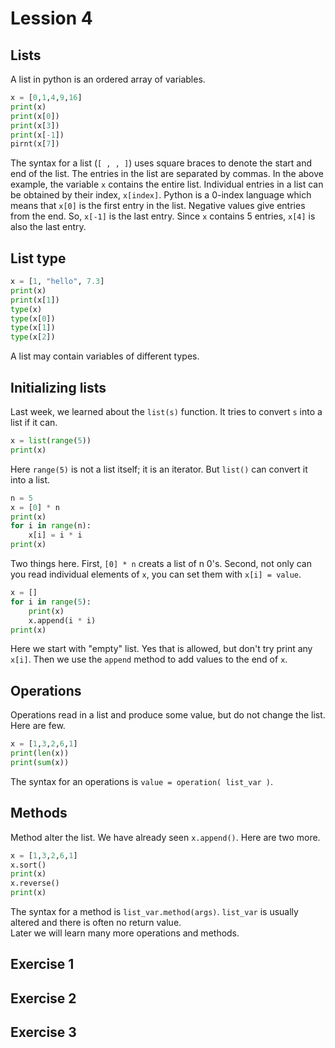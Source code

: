 # Lession 4

## Lists

A list in python is an ordered array of variables.

```python
x = [0,1,4,9,16]
print(x)
print(x[0])
print(x[3])
print(x[-1])
pirnt(x[7])
```

The syntax for a list  (`[ , , ]`) uses square braces to denote the 
start and end of the list.  The entries in the list are separated by 
commas.  In the above example, the variable `x` contains the entire 
list.  Individual entries in a list can be obtained by their index, 
`x[index]`.  Python is a 0-index language which means that `x[0]` is 
the first entry in the list.  Negative values give entries from the 
end.  So, `x[-1]` is the last entry.  Since `x` contains 5 entries, 
`x[4]` is also the last entry. 

## List type

```python
x = [1, "hello", 7.3]
print(x)
print(x[1])
type(x)
type(x[0])
type(x[1])
type(x[2])
```

A list may contain variables of different types.  

## Initializing lists

Last week, we learned about the `list(s)` function.  It tries to 
convert `s` into a list if it can. 

```python
x = list(range(5))
print(x)
```

Here `range(5)` is not a list itself; it is an iterator.  But `list()`
can convert it into a list.

```python
n = 5
x = [0] * n
print(x)
for i in range(n):
    x[i] = i * i
print(x)
```

Two things here.  First, `[0] * n` creats a list of n 0's.  Second,
not only can you read individual elements of `x`, you can set them 
with `x[i] = value`.

```python
x = []
for i in range(5):
    print(x)
    x.append(i * i)
print(x)
```

Here we start with "empty" list.  Yes that is allowed, but don't try
print any `x[i]`.  Then we use the `append` method to add values to 
the end of `x`.

## Operations

Operations read in a list and produce some value, but do not change the
list.  Here are few.

```python
x = [1,3,2,6,1]
print(len(x))
print(sum(x))
```

The syntax for an operations is `value = operation( list_var )`.  

## Methods  

Method alter the list.  We have already seen `x.append()`.  Here are two
more.

```python
x = [1,3,2,6,1]
x.sort()
print(x)
x.reverse()
print(x)
```

The syntax for a method is `list_var.method(args)`.  `list_var` is 
usually altered and there is often no return value.  
Later we will learn many more operations and methods.


## Exercise 1

## Exercise 2

## Exercise 3



